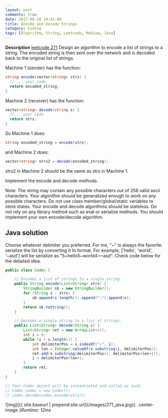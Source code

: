 ```yaml
---
layout: post
comments: true
date: 2017-08-18 19:41:00
title: Encode and Decode Strings
category: Coding
tags: [Algorithm, String, Leetcode, Medium, Java]
---
```


**Description**
[leetcode 271](https://leetcode.com/problems/encode-and-decode-strings/description/)
Design an algorithm to encode a list of strings to a string. The encoded string is then sent over the network and is decoded back to the original list of strings.

Machine 1 (sender) has the function:
```c#
string encode(vector<string> strs) {
  // ... your code
  return encoded_string;
}
```
Machine 2 (receiver) has the function:
```c#
vector<string> decode(string s) {
  //... your code
  return strs;
}
```
So Machine 1 does:
```c#
string encoded_string = encode(strs);
```
and Machine 2 does:
```c#
vector<string> strs2 = decode(encoded_string);
```
strs2 in Machine 2 should be the same as strs in Machine 1.

Implement the encode and decode methods.

Note:
The string may contain any possible characters out of 256 valid ascii characters. Your algorithm should be generalized enough to work on any possible characters.
Do not use class member/global/static variables to store states. Your encode and decode algorithms should be stateless.
Do not rely on any library method such as eval or serialize methods. You should implement your own encode/decode algorithm.

## Java solution
Choose whatever delimiter you preferred.
For me, "~" is always the favorite.
serialize the list by converting it to <length><delimiter><originalString> format.
For example, ['hello', 'world', '~asd'] will be serialize as "5~hello5~world4~~asd".
Check code below for the detailed idea.

```java
public class Codec {

    // Encodes a list of strings to a single string.
    public String encode(List<String> strs) {
        StringBuilder sb = new StringBuilder();
        for (String s : strs) {
            sb.append(s.length()).append("~").append(s);
        }
        return sb.toString();
    }

    // Decodes a single string to a list of strings.
    public List<String> decode(String s) {
        List<String> ret = new ArrayList<>();
        int i = 0;
        while (i < s.length()) {
            int delimiterPos = s.indexOf("~", i);
            int len = Integer.valueOf(s.substring(i, delimiterPos));
            ret.add(s.substring(delimiterPos+1, delimiterPos+len+1));
            i = delimiterPos+len+1;
        }
        return ret;
    }
}

// Your Codec object will be instantiated and called as such:
// Codec codec = new Codec();
// codec.decode(codec.encode(strs));
```
![img]({{ site.baseurl | prepend:site.url}}/images/271_java.jpg){: .center-image }*Runtime: 12ms*

